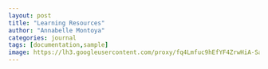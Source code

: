 ```yaml
---
layout: post
title: "Learning Resources"
author: "Annabelle Montoya"
categories: journal
tags: [documentation,sample]
image: https://lh3.googleusercontent.com/proxy/fq4Lmfuc9hEfYF4ZrwHiA-SahBtVAdgUxj-ZGtGvZdZI7iINJelNBQBRHuJl6Mlz-PoQDX3hXFhM7kR1TWGOSsR2jSRFOfnSI_VPJrZk
---
```



